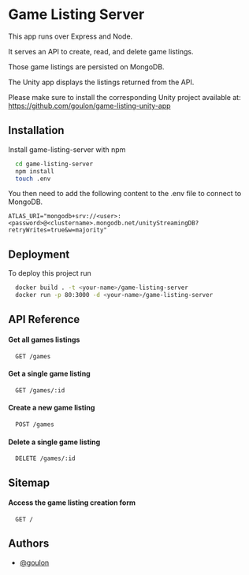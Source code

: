 
# Game Listing Server

This app runs over Express and Node.

It serves an API to create, read, and delete game listings.

Those game listings are persisted on MongoDB.

The Unity app displays the listings returned from the API.

Please make sure to install the corresponding Unity project available at:
https://github.com/goulon/game-listing-unity-app
## Installation

Install game-listing-server with npm

```bash
  cd game-listing-server
  npm install
  touch .env
```

You then need to add the following content to the .env file to connect to MongoDB.
```
ATLAS_URI="mongodb+srv://<user>:<password>@<clustername>.mongodb.net/unityStreamingDB?retryWrites=true&w=majority"
```

## Deployment

To deploy this project run

```bash
  docker build . -t <your-name>/game-listing-server
  docker run -p 80:3000 -d <your-name>/game-listing-server
```


## API Reference

#### Get all games listings

```http
  GET /games
```

#### Get a single game listing

```http
  GET /games/:id
```

#### Create a new game listing

```http
  POST /games
```

#### Delete a single game listing

```http
  DELETE /games/:id
```

## Sitemap

#### Access the game listing creation form

```http
  GET /
```
## Authors

- [@goulon](https://www.github.com/goulon)


